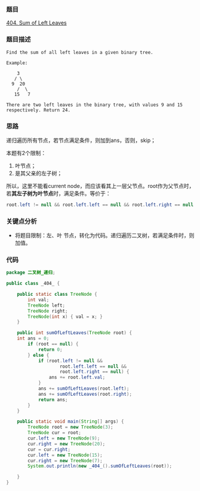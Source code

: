 ### 题目
[404. Sum of Left Leaves](https://leetcode.com/problems/sum-of-left-leaves/)
### 题目描述
```
Find the sum of all left leaves in a given binary tree.

Example:

    3
   / \
  9  20
    /  \
   15   7

There are two left leaves in the binary tree, with values 9 and 15 respectively. Return 24.
```
### 思路
递归遍历所有节点，若节点满足条件，则加到ans，否则，skip；

本题有2个限制：

1. 叶节点；
2. 是其父亲的左子树；
        
所以，这里不能看current node，而应该看其上一层父节点。root作为父节点时，若**其左子树为叶节点**时，满足条件。等价于：

```java
root.left != null && root.left.left == null && root.left.right == null
```
### 关键点分析
* 将题目限制：左、叶 节点，转化为代码。递归遍历二叉树，若满足条件时，则加值。
### 代码
```java
package 二叉树_递归;

public class _404_ {

    public static class TreeNode {
        int val;
        TreeNode left;
        TreeNode right;
        TreeNode(int x) { val = x; }
    }

    public int sumOfLeftLeaves(TreeNode root) {
	int ans = 0;
        if (root == null) {
            return 0;
        } else {
            if (root.left != null &&
                    root.left.left == null &&
                    root.left.right == null) {
                ans += root.left.val;
            }
            ans += sumOfLeftLeaves(root.left);
            ans += sumOfLeftLeaves(root.right);
            return ans;
        }
    }

    public static void main(String[] args) {
        TreeNode root = new TreeNode(3);
        TreeNode cur = root;
        cur.left = new TreeNode(9);
        cur.right = new TreeNode(20);
        cur = cur.right;
        cur.left = new TreeNode(15);
        cur.right = new TreeNode(7);
        System.out.println(new _404_().sumOfLeftLeaves(root));

    }
}
```